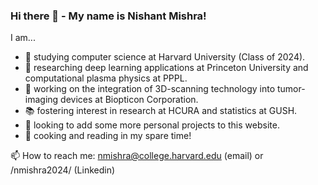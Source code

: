### Hi there 👋 - My name is Nishant Mishra!

I am...
- 🌱 studying computer science at Harvard University (Class of 2024).
- 🔬 researching deep learning applications at Princeton University and computational plasma physics at PPPL.
- 🔭 working on the integration of 3D-scanning technology into tumor-imaging devices at Biopticon Corporation.
- 📚 fostering interest in research at HCURA and statistics at GUSH.
- 🤔 looking to add some more personal projects to this website.
- 🎉 cooking and reading in my spare time!

📫 How to reach me: nmishra@college.harvard.edu (email) or /nmishra2024/ (Linkedin)
